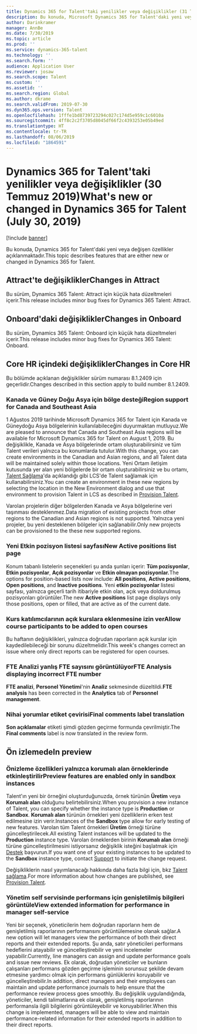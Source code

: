 ```yaml
---
title: Dynamics 365 for Talent'taki yenilikler veya değişiklikler (31 Temmuz 2019)
description: Bu konuda, Microsoft Dynamics 365 for Talent'daki yeni veya değişen özellikler açıklanmaktadır.
author: Darinkramer
manager: AnnBe
ms.date: 7/30/2019
ms.topic: article
ms.prod: ''
ms.service: dynamics-365-talent
ms.technology: ''
ms.search.form: ''
audience: Application User
ms.reviewer: josaw
ms.search.scope: Talent
ms.custom: ''
ms.assetid: ''
ms.search.region: Global
ms.author: dkrame
ms.search.validFrom: 2019-07-30
ms.dyn365.ops.version: Talent
ms.openlocfilehash: 1fffe1bd8739723294c027c174d5e959c1c6010a
ms.sourcegitcommit: 4ff8c2c2f3705d8045df66f2c4393253e05b49ed
ms.translationtype: HT
ms.contentlocale: tr-TR
ms.lasthandoff: 08/06/2019
ms.locfileid: "1864591"
---
```

# <a name="whats-new-or-changed-in-dynamics-365-for-talent-july-30-2019"></a><span data-ttu-id="16475-103">Dynamics 365 for Talent'taki yenilikler veya değişiklikler (30 Temmuz 2019)</span><span class="sxs-lookup"><span data-stu-id="16475-103">What's new or changed in Dynamics 365 for Talent (July 30, 2019)</span></span>

[!include [banner](includes/banner.md)]

<span data-ttu-id="16475-104">Bu konuda, Dynamics 365 for Talent'daki yeni veya değişen özellikler açıklanmaktadır.</span><span class="sxs-lookup"><span data-stu-id="16475-104">This topic describes features that are either new or changed in Dynamics 365 for Talent.</span></span>

## <a name="changes-in-attract"></a><span data-ttu-id="16475-105">Attract'te değişiklikler</span><span class="sxs-lookup"><span data-stu-id="16475-105">Changes in Attract</span></span>
<span data-ttu-id="16475-106">Bu sürüm, Dynamics 365 Talent: Attract için küçük hata düzeltmeleri içerir.</span><span class="sxs-lookup"><span data-stu-id="16475-106">This release includes minor bug fixes for Dynamics 365 Talent: Attract.</span></span>

## <a name="changes-in-onboard"></a><span data-ttu-id="16475-107">Onboard'daki değişiklikler</span><span class="sxs-lookup"><span data-stu-id="16475-107">Changes in Onboard</span></span>
<span data-ttu-id="16475-108">Bu sürüm, Dynamics 365 Talent: Onboard için küçük hata düzeltmeleri içerir.</span><span class="sxs-lookup"><span data-stu-id="16475-108">This release includes minor bug fixes for Dynamics 365 Talent: Onboard.</span></span>

## <a name="changes-in-core-hr"></a><span data-ttu-id="16475-109">Core HR içindeki değişiklikler</span><span class="sxs-lookup"><span data-stu-id="16475-109">Changes in Core HR</span></span>
<span data-ttu-id="16475-110">Bu bölümde açıklanan değişiklikler sürüm numarası 8.1.2409 için geçerlidir.</span><span class="sxs-lookup"><span data-stu-id="16475-110">Changes described in this section apply to build number 8.1.2409.</span></span>


### <a name="region-support-for-canada-and-southeast-asia"></a><span data-ttu-id="16475-111">Kanada ve Güney Doğu Asya için bölge desteği</span><span class="sxs-lookup"><span data-stu-id="16475-111">Region support for Canada and Southeast Asia</span></span>

<span data-ttu-id="16475-112">1 Ağustos 2019 tarihinde Microsoft Dynamics 365 for Talent için Kanada ve Güneydoğu Asya bölgelerinin kullanılabileceğini duyurmaktan mutluyuz.</span><span class="sxs-lookup"><span data-stu-id="16475-112">We are pleased to announce that Canada and Southeast Asia regions will be available for Microsoft Dynamics 365 for Talent on August 1, 2019.</span></span> <span data-ttu-id="16475-113">Bu değişiklikle, Kanada ve Asya bölgelerinde ortam oluşturabilirsiniz ve tüm Talent verileri yalnızca bu konumlarda tutulur.</span><span class="sxs-lookup"><span data-stu-id="16475-113">With this change, you can create environments in the Canadian and Asian regions, and all Talent data will be maintained solely within those locations.</span></span> <span data-ttu-id="16475-114">Yeni Ortam iletişim kutusunda yer alan yeni bölgelerde bir ortam oluşturabilirsiniz ve bu ortamı, [Talent Sağlama](https://docs.microsoft.com/en-us/dynamics365/unified-operations/talent/provisioning-talent)'da açıklandığı gibi LCS'de Talent sağlamak için kullanabilirsiniz.</span><span class="sxs-lookup"><span data-stu-id="16475-114">You can create an environment in these new regions by selecting the location in the New Environment dialog and use that environment to provision Talent in LCS as described in [Provision Talent](https://docs.microsoft.com/en-us/dynamics365/unified-operations/talent/provisioning-talent).</span></span>

<span data-ttu-id="16475-115">Varolan projelerin diğer bölgelerden Kanada ve Asya bölgelerine veri taşınması desteklenmez.</span><span class="sxs-lookup"><span data-stu-id="16475-115">Data migration of existing projects from other regions to the Canadian and Asian regions is not supported.</span></span> <span data-ttu-id="16475-116">Yalnızca yeni projeler, bu yeni desteklenen bölgeler için sağlanabilir.</span><span class="sxs-lookup"><span data-stu-id="16475-116">Only new projects can be provisioned to the these new supported regions.</span></span>

### <a name="new-active-positions-list-page"></a><span data-ttu-id="16475-117">Yeni Etkin pozisyon listesi sayfası</span><span class="sxs-lookup"><span data-stu-id="16475-117">New Active positions list page</span></span>

<span data-ttu-id="16475-118">Konum tabanlı listelerin seçenekleri şu anda şunları içerir: **Tüm pozisyonlar**, **Etkin pozisyonlar**, **Açık pozisyonlar** ve **Etkin olmayan pozisyonlar.**</span><span class="sxs-lookup"><span data-stu-id="16475-118">The options for position-based lists now include: **All positions**, **Active positions**, **Open positions**, and **Inactive positions**.</span></span> <span data-ttu-id="16475-119">Yeni **etkin pozisyonlar** listesi sayfası, yalnızca geçerli tarih itibariyle etkin olan, açık veya doldurulmuş pozisyonları görüntüler.</span><span class="sxs-lookup"><span data-stu-id="16475-119">The new **Active positions** list page displays only those positions, open or filled, that are active as of the current date.</span></span> 

### <a name="allow-course-participants-to-be-added-to-open-courses"></a><span data-ttu-id="16475-120">Kurs katılımcılarının açık kurslara eklenmesine izin ver</span><span class="sxs-lookup"><span data-stu-id="16475-120">Allow course participants to be added to open courses</span></span>

<span data-ttu-id="16475-121">Bu haftanın değişiklikleri, yalnızca doğrudan raporların açık kurslar için kaydedilebileceği bir sorunu düzeltmelidir.</span><span class="sxs-lookup"><span data-stu-id="16475-121">This week's changes correct an issue where only direct reports can be registered for open courses.</span></span>

### <a name="fte-analysis-displaying-incorrect-fte-number"></a><span data-ttu-id="16475-122">FTE Analizi yanlış FTE sayısını görüntülüyor</span><span class="sxs-lookup"><span data-stu-id="16475-122">FTE Analysis displaying incorrect FTE number</span></span>

<span data-ttu-id="16475-123">**FTE analizi**, **Personel Yönetimi**'nin **Analiz** sekmesinde düzeltildi.</span><span class="sxs-lookup"><span data-stu-id="16475-123">**FTE analysis** has been corrected in the **Analytics** tab of **Personnel management**.</span></span>

### <a name="final-comments-label-translation"></a><span data-ttu-id="16475-124">Nihai yorumlar etiket çevirisi</span><span class="sxs-lookup"><span data-stu-id="16475-124">Final comments label translation</span></span>

<span data-ttu-id="16475-125">**Son açıklamalar** etiketi şimdi gözden geçirme formunda çevrilmiştir.</span><span class="sxs-lookup"><span data-stu-id="16475-125">The **Final comments** label is now translated in the review form.</span></span>

## <a name="in-preview"></a><span data-ttu-id="16475-126">Ön izlemede</span><span class="sxs-lookup"><span data-stu-id="16475-126">In preview</span></span>

### <a name="preview-features-are-enabled-only-in-sandbox-instances"></a><span data-ttu-id="16475-127">Önizleme özellikleri yalnızca korumalı alan örneklerinde etkinleştirilir</span><span class="sxs-lookup"><span data-stu-id="16475-127">Preview features are enabled only in sandbox instances</span></span>

<span data-ttu-id="16475-128">Talent'ın yeni bir örneğini oluşturduğunuzda, örnek türünün **Üretim** veya **Korumalı alan** olduğunu belirtebilirsiniz.</span><span class="sxs-lookup"><span data-stu-id="16475-128">When you provision a new instance of Talent, you can specify whether the instance type is **Production** or **Sandbox**.</span></span> <span data-ttu-id="16475-129">**Korumalı alan** türünün örnekleri yeni özelliklerin erken test edilmesine izin verir.</span><span class="sxs-lookup"><span data-stu-id="16475-129">Instances of the **Sandbox** type allow for early testing of new features.</span></span> <span data-ttu-id="16475-130">Varolan tüm Talent örnekleri **Üretim** örneği türüne güncelleştirilecek.</span><span class="sxs-lookup"><span data-stu-id="16475-130">All existing Talent instances will be updated to the **Production** instance type.</span></span> <span data-ttu-id="16475-131">Varolan örneklerden birinin **Korumalı alan** örneği türüne güncelleştirilmesini istiyorsanız değişiklik isteğini başlatmak için  [Destek](https://docs.microsoft.com/dynamics365/unified-operations/talent/talent-support) başvurun.</span><span class="sxs-lookup"><span data-stu-id="16475-131">If you want one of your existing instances to be updated to the **Sandbox** instance type, contact [Support](https://docs.microsoft.com/dynamics365/unified-operations/talent/talent-support) to initiate the change request.</span></span>

<span data-ttu-id="16475-132">Değişikliklerin nasıl yayımlanacağı hakkında daha fazla bilgi için, bkz [Talent sağlama](https://docs.microsoft.com/dynamics365/unified-operations/talent/provisioning-talent).</span><span class="sxs-lookup"><span data-stu-id="16475-132">For more information about how changes are published, see [Provision Talent](https://docs.microsoft.com/dynamics365/unified-operations/talent/provisioning-talent).</span></span>

### <a name="view-extended-information-for-performance-in-manager-self-service"></a><span data-ttu-id="16475-133">Yönetim self servisinde performans için genişletilmiş bilgileri görüntüle</span><span class="sxs-lookup"><span data-stu-id="16475-133">View extended information for performance in manager self-service</span></span>

<span data-ttu-id="16475-134">Yeni bir seçenek, yöneticilerin hem doğrudan raporların hem de genişletilmiş raporlarının performansını görüntülemesine olanak sağlar.</span><span class="sxs-lookup"><span data-stu-id="16475-134">A new option will let managers view the performance of both their direct reports and their extended reports.</span></span> <span data-ttu-id="16475-135">Şu anda, satır yöneticileri performans hedeflerini atayabilir ve güncelleştirebilir ve yeni incelemeler yapabilir.</span><span class="sxs-lookup"><span data-stu-id="16475-135">Currently, line managers can assign and update performance goals and issue new reviews.</span></span> <span data-ttu-id="16475-136">Ek olarak, doğrudan yöneticiler ve bunların çalışanları performans gözden geçirme işleminin sorunsuz şekilde devam etmesine yardımcı olmak için performans günlüklerini koruyabilir ve güncelleştirebilir.</span><span class="sxs-lookup"><span data-stu-id="16475-136">In addition, direct managers and their employees can maintain and update performance journals to help ensure that the performance review process goes smoothly.</span></span> <span data-ttu-id="16475-137">Bu değişiklik uygulandığında, yöneticiler, kendi talimatlarına ek olarak, genişletilmiş raporlarının performansla ilgili bilgilerini görüntüleyebilir ve koruyabilirler.</span><span class="sxs-lookup"><span data-stu-id="16475-137">When this change is implemented, managers will be able to view and maintain performance-related information for their extended reports in addition to their direct reports.</span></span>
